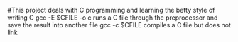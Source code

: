 #This project deals with C programming and learning the betty style of writing C
gcc -E $CFILE -o c runs a C file through the preprocessor and save the result into another file
gcc -c $CFILE compiles a C file but does not link
